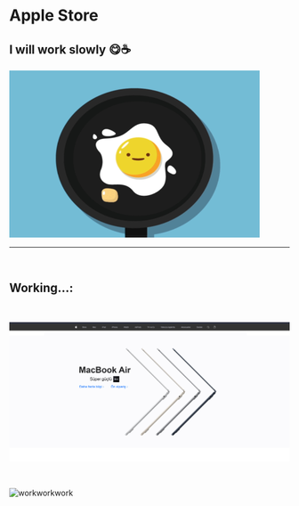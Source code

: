 # Apple Store

## I will work slowly 😋☕

<img src="https://github.com/alikartalonline/Apple-Store/blob/main/assets/loading.gif" width="450" height="300" alt="Loading...">


<br>
<hr>
<br>

## Working...:

<br>

![workworkwork](https://github.com/alikartalonline/Apple-Store/blob/main/assets/chapter1.png)

<br>

![workworkwork](https://github.com/alikartalonline/Apple-Store/blob/main/assets/working1.gif)
